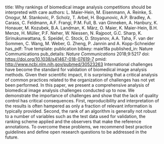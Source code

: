 title: Why rankings of biomedical image analysis competitions should be interpreted with care
authors: L. Maier-Hein, M. Eisenmann, A. Reinke, S. Onogur, M. Stankovic, P. Scholz, T. Arbel, H. Bogunovic, A.P. Bradley, A. Carass, C. Feldmann, A.F. Frangi, P.M. Full, B. van Ginneken, A. Hanbury, K. Honauer, M. Kozubek, B.A. Landman, K. März, O. Maier, K. Maier-Hein, B.H. Menze, H. Müller, P.F. Neher, W. Niessen, N. Rajpoot, G.C. Sharp, K. Sirinukunwattana, S. Speidel, C. Stock, D. Stoyanov, A.A. Taha, F. van der Sommen, C. Wang, M. Weber, G. Zheng, P. Jannin and A. Kopp-Schneider
has_pdf: True
template: publication
bibkey: maie18a
published_in: Nature Communications
pub_details: <i>Nature Communications</i> 2018;9:5217
doi: https://doi.org/10.1038/s41467-018-07619-7
pmid: http://www.ncbi.nlm.nih.gov/pubmed/30523263
International challenges have become the standard for validation of biomedical image analysis methods. Given their scientific impact, it is surprising that a critical analysis of common practices related to the organization of challenges has not yet been performed. In this paper, we present a comprehensive analysis of biomedical image analysis challenges conducted up to now. We demonstrate the importance of challenges and show that the lack of quality control has critical consequences. First, reproducibility and interpretation of the results is often hampered as only a fraction of relevant information is typically provided. Second, the rank of an algorithm is generally not robust to a number of variables such as the test data used for validation, the ranking scheme applied and the observers that make the reference annotations. To overcome these problems, we recommend best practice guidelines and define open research questions to be addressed in the future.

